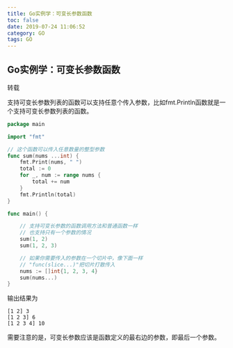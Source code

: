 ```yaml
---
title: Go实例学：可变长参数函数
toc: false
date: 2019-07-24 11:06:52
category: GO
tags: GO
---
```


## Go实例学：可变长参数函数

转载

<!--more-->

支持可变长参数列表的函数可以支持任意个传入参数，比如fmt.Println函数就是一个支持可变长参数列表的函数。

```go
package main

import "fmt"

// 这个函数可以传入任意数量的整型参数
func sum(nums ...int) {
    fmt.Print(nums, " ")
    total := 0
    for _, num := range nums {
        total += num
    }
    fmt.Println(total)
}

func main() {

    // 支持可变长参数的函数调用方法和普通函数一样
    // 也支持只有一个参数的情况
    sum(1, 2)
    sum(1, 2, 3)

    // 如果你需要传入的参数在一个切片中，像下面一样
    // "func(slice...)"把切片打散传入
    nums := []int{1, 2, 3, 4}
    sum(nums...)
}
```



输出结果为

```shell
[1 2] 3
[1 2 3] 6
[1 2 3 4] 10
```



需要注意的是，可变长参数应该是函数定义的最右边的参数，即最后一个参数。